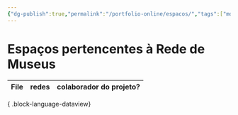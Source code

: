```yaml
---
{"dg-publish":true,"permalink":"/portfolio-online/espacos/","tags":["mdc"],"created":"2024-02-14T12:36:17.310-03:00","updated":"2024-02-05T18:35:45.314-03:00"}
---
```



# Espaços pertencentes à Rede de Museus

| File | redes | colaborador do projeto? |
| ---- | ----- | ----------------------- |

{ .block-language-dataview}
